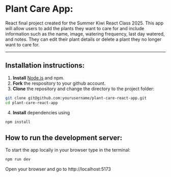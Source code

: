 # Plant Care App:

React final project created for the Summer Kiwi React Class 2025. This app will allow users to add the plants they want to care for and include information such as the name, image, watering frequency, last day watered, and notes. They can edit their plant details or delete a plant they no longer want to care for. 

---

## Installation instructions:
1. **Install** [Node.js](https://nodejs.org/) and npm.
2. **Fork** the respository to your github account.
3. **Clone** the repository and change the directory to the project folder:
```bash
git clone git@github.com:yourusername/plant-care-react-app.git
cd plant-care-react-app
```
4. **Install** dependencies using 
```bash
npm install
```
## How to run the development server:
To start the app locally in your browser type in the terminal:
```bash
npm run dev
```
Open your browser and go to http://localhost:5173
